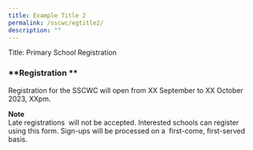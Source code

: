 ```yaml
---
title: Example Title 2
permalink: /sscwc/egtitle2/
description: ""
---
```

Title: Primary School Registration

### **Registration **

Registration for the SSCWC will open from XX September to XX October 2023, XXpm. 

**Note**\
Late registrations  will not be accepted. Interested schools can register using this form. Sign-ups will be processed on a  first-come, first-served basis.